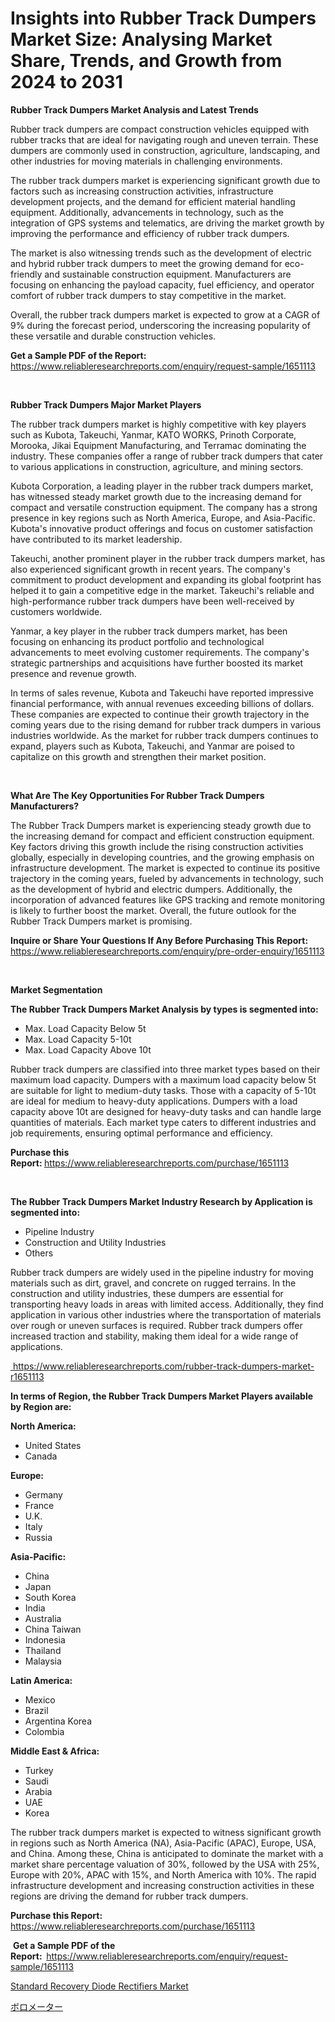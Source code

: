 <p><h1>Insights into Rubber Track Dumpers Market Size: Analysing Market Share, Trends, and Growth from 2024 to 2031</h1></p><p><strong>Rubber Track Dumpers Market Analysis and Latest Trends</strong></p>
<p><p>Rubber track dumpers are compact construction vehicles equipped with rubber tracks that are ideal for navigating rough and uneven terrain. These dumpers are commonly used in construction, agriculture, landscaping, and other industries for moving materials in challenging environments.</p><p>The rubber track dumpers market is experiencing significant growth due to factors such as increasing construction activities, infrastructure development projects, and the demand for efficient material handling equipment. Additionally, advancements in technology, such as the integration of GPS systems and telematics, are driving the market growth by improving the performance and efficiency of rubber track dumpers.</p><p>The market is also witnessing trends such as the development of electric and hybrid rubber track dumpers to meet the growing demand for eco-friendly and sustainable construction equipment. Manufacturers are focusing on enhancing the payload capacity, fuel efficiency, and operator comfort of rubber track dumpers to stay competitive in the market.</p><p>Overall, the rubber track dumpers market is expected to grow at a CAGR of 9% during the forecast period, underscoring the increasing popularity of these versatile and durable construction vehicles.</p></p>
<p><strong>Get a Sample PDF of the Report:&nbsp;</strong> <a href="https://www.reliableresearchreports.com/enquiry/request-sample/1651113">https://www.reliableresearchreports.com/enquiry/request-sample/1651113</a></p>
<p>&nbsp;</p>
<p><strong>Rubber Track Dumpers Major Market Players</strong></p>
<p><p>The rubber track dumpers market is highly competitive with key players such as Kubota, Takeuchi, Yanmar, KATO WORKS, Prinoth Corporate, Morooka, Jikai Equipment Manufacturing, and Terramac dominating the industry. These companies offer a range of rubber track dumpers that cater to various applications in construction, agriculture, and mining sectors.</p><p>Kubota Corporation, a leading player in the rubber track dumpers market, has witnessed steady market growth due to the increasing demand for compact and versatile construction equipment. The company has a strong presence in key regions such as North America, Europe, and Asia-Pacific. Kubota's innovative product offerings and focus on customer satisfaction have contributed to its market leadership.</p><p>Takeuchi, another prominent player in the rubber track dumpers market, has also experienced significant growth in recent years. The company's commitment to product development and expanding its global footprint has helped it to gain a competitive edge in the market. Takeuchi's reliable and high-performance rubber track dumpers have been well-received by customers worldwide.</p><p>Yanmar, a key player in the rubber track dumpers market, has been focusing on enhancing its product portfolio and technological advancements to meet evolving customer requirements. The company's strategic partnerships and acquisitions have further boosted its market presence and revenue growth.</p><p>In terms of sales revenue, Kubota and Takeuchi have reported impressive financial performance, with annual revenues exceeding billions of dollars. These companies are expected to continue their growth trajectory in the coming years due to the rising demand for rubber track dumpers in various industries worldwide. As the market for rubber track dumpers continues to expand, players such as Kubota, Takeuchi, and Yanmar are poised to capitalize on this growth and strengthen their market position.</p></p>
<p>&nbsp;</p>
<p><strong>What Are The Key Opportunities For Rubber Track Dumpers Manufacturers?</strong></p>
<p><p>The Rubber Track Dumpers market is experiencing steady growth due to the increasing demand for compact and efficient construction equipment. Key factors driving this growth include the rising construction activities globally, especially in developing countries, and the growing emphasis on infrastructure development. The market is expected to continue its positive trajectory in the coming years, fueled by advancements in technology, such as the development of hybrid and electric dumpers. Additionally, the incorporation of advanced features like GPS tracking and remote monitoring is likely to further boost the market. Overall, the future outlook for the Rubber Track Dumpers market is promising.</p></p>
<p><strong>Inquire or Share Your Questions If Any Before Purchasing This Report:</strong> <a href="https://www.reliableresearchreports.com/enquiry/pre-order-enquiry/1651113">https://www.reliableresearchreports.com/enquiry/pre-order-enquiry/1651113</a></p>
<p>&nbsp;</p>
<p><strong>Market Segmentation</strong></p>
<p><strong>The Rubber Track Dumpers Market Analysis by types is segmented into:</strong></p>
<p><ul><li>Max. Load Capacity Below 5t</li><li>Max. Load Capacity 5-10t</li><li>Max. Load Capacity Above 10t</li></ul></p>
<p><p>Rubber track dumpers are classified into three market types based on their maximum load capacity. Dumpers with a maximum load capacity below 5t are suitable for light to medium-duty tasks. Those with a capacity of 5-10t are ideal for medium to heavy-duty applications. Dumpers with a load capacity above 10t are designed for heavy-duty tasks and can handle large quantities of materials. Each market type caters to different industries and job requirements, ensuring optimal performance and efficiency.</p></p>
<p><strong>Purchase this Report:&nbsp;</strong><a href="https://www.reliableresearchreports.com/purchase/1651113">https://www.reliableresearchreports.com/purchase/1651113</a></p>
<p>&nbsp;</p>
<p><strong>The Rubber Track Dumpers Market Industry Research by Application is segmented into:</strong></p>
<p><ul><li>Pipeline Industry</li><li>Construction and Utility Industries</li><li>Others</li></ul></p>
<p><p>Rubber track dumpers are widely used in the pipeline industry for moving materials such as dirt, gravel, and concrete on rugged terrains. In the construction and utility industries, these dumpers are essential for transporting heavy loads in areas with limited access. Additionally, they find application in various other industries where the transportation of materials over rough or uneven surfaces is required. Rubber track dumpers offer increased traction and stability, making them ideal for a wide range of applications.</p></p>
<p><a href="https://www.reliableresearchreports.com/rubber-track-dumpers-market-r1651113">&nbsp;https://www.reliableresearchreports.com/rubber-track-dumpers-market-r1651113</a></p>
<p><strong>In terms of Region, the Rubber Track Dumpers Market Players available by Region are:</strong></p>
<p>
    <p> <strong> North America: </strong>
        <ul>
            <li>United States</li>
            <li>Canada</li>
        </ul>
        </p> 
    <p> <strong> Europe: </strong>
        <ul>
            <li>Germany</li>
            <li>France</li>
            <li>U.K.</li>
            <li>Italy</li>
            <li>Russia</li>
        </ul>
        </p> 
    <p> <strong> Asia-Pacific: </strong>
        <ul>
            <li>China</li>
            <li>Japan</li>
            <li>South Korea</li>
            <li>India</li>
            <li>Australia</li>
            <li>China Taiwan</li>
            <li>Indonesia</li>
            <li>Thailand</li>
            <li>Malaysia</li>
        </ul>
        </p> 
    <p> <strong> Latin America: </strong>
        <ul>
            <li>Mexico</li>
            <li>Brazil</li>
            <li>Argentina Korea</li>
            <li>Colombia</li>
        </ul>
        </p> 
    <p> <strong> Middle East & Africa: </strong>
        <ul>
            <li>Turkey</li>
            <li>Saudi</li>
            <li>Arabia</li>
            <li>UAE</li>
            <li>Korea</li>
        </ul>
    </p>
    </p>
<p><p>The rubber track dumpers market is expected to witness significant growth in regions such as North America (NA), Asia-Pacific (APAC), Europe, USA, and China. Among these, China is anticipated to dominate the market with a market share percentage valuation of 30%, followed by the USA with 25%, Europe with 20%, APAC with 15%, and North America with 10%. The rapid infrastructure development and increasing construction activities in these regions are driving the demand for rubber track dumpers.</p></p>
<p><strong>Purchase this Report: </strong><a href="https://www.reliableresearchreports.com/purchase/1651113">https://www.reliableresearchreports.com/purchase/1651113</a></p>
<p>&nbsp;<strong>Get a Sample PDF of the Report:&nbsp;&nbsp;</strong><a href="https://www.reliableresearchreports.com/enquiry/request-sample/1651113">https://www.reliableresearchreports.com/enquiry/request-sample/1651113</a></p>
<p><strong></strong></p>
<p><p><a href="https://bubble-tree-ea4.notion.site/Standard-Recovery-Diode-Rectifiers-Market-Size-Market-Outlook-and-Market-Forecast-2024-to-2031-4c47e4ae2ead4bd0b19810be12ebb730">Standard Recovery Diode Rectifiers Market</a></p><p><a href="https://github.com/lily-u-genius/Market-Research-Report-List-1/blob/main/288795227931.md">ボロメーター</a></p></p>